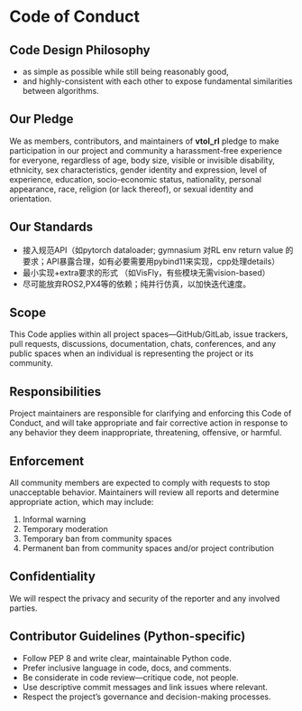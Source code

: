 # Code of Conduct
## Code Design Philosophy
- as simple as possible while still being reasonably good,
- and highly-consistent with each other to expose fundamental similarities between algorithms.

## Our Pledge
We as members, contributors, and maintainers of **vtol_rl** pledge to make participation in our project and community a harassment-free experience for everyone, regardless of age, body size, visible or invisible disability, ethnicity, sex characteristics, gender identity and expression, level of experience, education, socio-economic status, nationality, personal appearance, race, religion (or lack thereof), or sexual identity and orientation.


## Our Standards
- 接入规范API（如pytorch dataloader; gymnasium 对RL env return value 的要求；API暴露合理，如有必要需要用pybind11来实现，cpp处理details）
- 最小实现+extra要求的形式 （如VisFly，有些模块无需vision-based）
- 尽可能放弃ROS2,PX4等的依赖；纯并行仿真，以加快迭代速度。



## Scope
This Code applies within all project spaces—GitHub/GitLab, issue trackers, pull requests, discussions, documentation, chats, conferences, and any public spaces when an individual is representing the project or its community.

## Responsibilities
Project maintainers are responsible for clarifying and enforcing this Code of Conduct, and will take appropriate and fair corrective action in response to any behavior they deem inappropriate, threatening, offensive, or harmful.


## Enforcement
All community members are expected to comply with requests to stop unacceptable behavior.
Maintainers will review all reports and determine appropriate action, which may include:

1. Informal warning
2. Temporary moderation
3. Temporary ban from community spaces
4. Permanent ban from community spaces and/or project contribution


## Confidentiality
We will respect the privacy and security of the reporter and any involved parties.

## Contributor Guidelines (Python-specific)
- Follow PEP 8 and write clear, maintainable Python code.
- Prefer inclusive language in code, docs, and comments.
- Be considerate in code review—critique code, not people.
- Use descriptive commit messages and link issues where relevant.
- Respect the project’s governance and decision-making processes.
